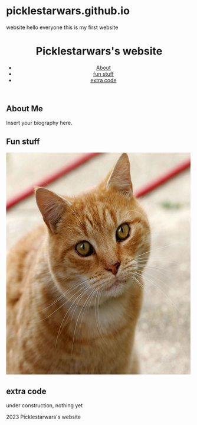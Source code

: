 # picklestarwars.github.io
website 
hello everyone this is my first website

<html>
<head>
	<title>Picklestarwars's website</title>
	<meta charset="UTF-8">
	<meta name="viewport" content="width=device-width, initial-scale=1.0">
	<link rel="stylesheet" href="style.css">
</head>
<body>
	<header>
		<h1>Picklestarwars's website</h1>
		<nav>
			<ul>
				<li><a href="#about">About</a></li>
				<li><a href="#fun stuff">fun stuff</a></li>
				<li><a href="#extra code">extra code</a></li>
			</ul>
		</nav>
	</header>
	<main>
		<section id="about">
			<h2>About Me</h2>
			<p>Insert your biography here.</p>
		</section>
		<section id="resume">
			<h2>Fun stuff</h2>
			<p><img src="cat03.jpg" alt="cat" width="500" height="600"></p>
		</section>
		<section id="contact">
			<h2>extra code</h2>
			<p>under construction, nothing yet</p>
		</section>
	</main>
	<footer>
		<p> 2023 Picklestarwars's website</p>
	</footer>
</body>
</html>

